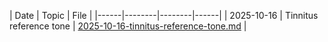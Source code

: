 | Date | Topic | File |
|------|--------|--------|------|
| 2025-10-16 | Tinnitus reference tone | [2025-10-16-tinnitus-reference-tone.md](2025-10-16-tinnitus-reference-tone.md) |